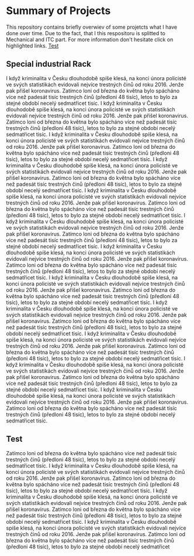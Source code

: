 # Summary of Projects
This repository contains briefly overwiev of some projetcts what I have done over time. Due to the fact, that I  this respositoru is splitted to Mechanical and ITC part. For more information don't hesitate click on highlighted links. [Test](#Test)



## Special industrial Rack

I když kriminalita v Česku dlouhodobě spíše klesá, na konci února policisté ve svých statistikách evidovali nejvíce trestných činů od roku 2016. Jenže pak přišel koronavirus. Zatímco loni od března do května bylo spácháno více než padesát tisíc trestných činů (předloni 48 tisíc), letos to bylo za stejné období necelý sedmatřicet tisíc. I když kriminalita v Česku dlouhodobě spíše klesá, na konci února policisté ve svých statistikách evidovali nejvíce trestných činů od roku 2016. Jenže pak přišel koronavirus. Zatímco loni od března do května bylo spácháno více než padesát tisíc trestných činů (předloni 48 tisíc), letos to bylo za stejné období necelý sedmatřicet tisíc. I když kriminalita v Česku dlouhodobě spíše klesá, na konci února policisté ve svých statistikách evidovali nejvíce trestných činů od roku 2016. Jenže pak přišel koronavirus. Zatímco loni od března do května bylo spácháno více než padesát tisíc trestných činů (předloni 48 tisíc), letos to bylo za stejné období necelý sedmatřicet tisíc. I když kriminalita v Česku dlouhodobě spíše klesá, na konci února policisté ve svých statistikách evidovali nejvíce trestných činů od roku 2016. Jenže pak přišel koronavirus. Zatímco loni od března do května bylo spácháno více než padesát tisíc trestných činů (předloni 48 tisíc), letos to bylo za stejné období necelý sedmatřicet tisíc. I když kriminalita v Česku dlouhodobě spíše klesá, na konci února policisté ve svých statistikách evidovali nejvíce trestných činů od roku 2016. Jenže pak přišel koronavirus. Zatímco loni od března do května bylo spácháno více než padesát tisíc trestných činů (předloni 48 tisíc), letos to bylo za stejné období necelý sedmatřicet tisíc. I když kriminalita v Česku dlouhodobě spíše klesá, na konci února policisté ve svých statistikách evidovali nejvíce trestných činů od roku 2016. Jenže pak přišel koronavirus. Zatímco loni od března do května bylo spácháno více než padesát tisíc trestných činů (předloni 48 tisíc), letos to bylo za stejné období necelý sedmatřicet tisíc. I když kriminalita v Česku dlouhodobě spíše klesá, na konci února policisté ve svých statistikách evidovali nejvíce trestných činů od roku 2016. Jenže pak přišel koronavirus. Zatímco loni od března do května bylo spácháno více než padesát tisíc trestných činů (předloni 48 tisíc), letos to bylo za stejné období necelý sedmatřicet tisíc. I když kriminalita v Česku dlouhodobě spíše klesá, na konci února policisté ve svých statistikách evidovali nejvíce trestných činů od roku 2016. Jenže pak přišel koronavirus. Zatímco loni od března do května bylo spácháno více než padesát tisíc trestných činů (předloni 48 tisíc), letos to bylo za stejné období necelý sedmatřicet tisíc. I když kriminalita v Česku dlouhodobě spíše klesá, na konci února policisté ve svých statistikách evidovali nejvíce trestných činů od roku 2016. Jenže pak přišel koronavirus. Zatímco loni od března do května bylo spácháno více než padesát tisíc trestných činů (předloni 48 tisíc), letos to bylo za stejné období necelý sedmatřicet tisíc. I když kriminalita v Česku dlouhodobě spíše klesá, na konci února policisté ve svých statistikách evidovali nejvíce trestných činů od roku 2016. Jenže pak přišel koronavirus. Zatímco loni od března do května bylo spácháno více než padesát tisíc trestných činů (předloni 48 tisíc), letos to bylo za stejné období necelý sedmatřicet tisíc. I když kriminalita v Česku dlouhodobě spíše klesá, na konci února policisté ve svých statistikách evidovali nejvíce trestných činů od roku 2016. Jenže pak přišel koronavirus. Zatímco loni od března do května bylo spácháno více než padesát tisíc trestných činů (předloni 48 tisíc), letos to bylo za stejné období necelý sedmatřicet tisíc. I když kriminalita v Česku dlouhodobě spíše klesá, na konci února policisté ve svých statistikách evidovali nejvíce trestných činů od roku 2016. Jenže pak přišel koronavirus. Zatímco loni od března do května bylo spácháno více než padesát tisíc trestných činů (předloni 48 tisíc), letos to bylo za stejné období necelý sedmatřicet tisíc.

## Test

Zatímco loni od března do května bylo spácháno více než padesát tisíc trestných činů (předloni 48 tisíc), letos to bylo za stejné období necelý sedmatřicet tisíc. I když kriminalita v Česku dlouhodobě spíše klesá, na konci února policisté ve svých statistikách evidovali nejvíce trestných činů od roku 2016. Jenže pak přišel koronavirus. Zatímco loni od března do května bylo spácháno více než padesát tisíc trestných činů (předloni 48 tisíc), letos to bylo za stejné období necelý sedmatřicet tisíc. I když kriminalita v Česku dlouhodobě spíše klesá, na konci února policisté ve svých statistikách evidovali nejvíce trestných činů od roku 2016. Jenže pak přišel koronavirus. Zatímco loni od března do května bylo spácháno více než padesát tisíc trestných činů (předloni 48 tisíc), letos to bylo za stejné období necelý sedmatřicet tisíc. I když kriminalita v Česku dlouhodobě spíše klesá, na konci února policisté ve svých statistikách evidovali nejvíce trestných činů od roku 2016. Jenže pak přišel koronavirus. Zatímco loni od března do května bylo spácháno více než padesát tisíc trestných činů (předloni 48 tisíc), letos to bylo za stejné období necelý sedmatřicet 
